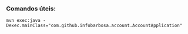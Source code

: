 ### Comandos úteis:
```
mvn exec:java -Dexec.mainClass="com.github.infobarbosa.account.AccountApplication"
```
